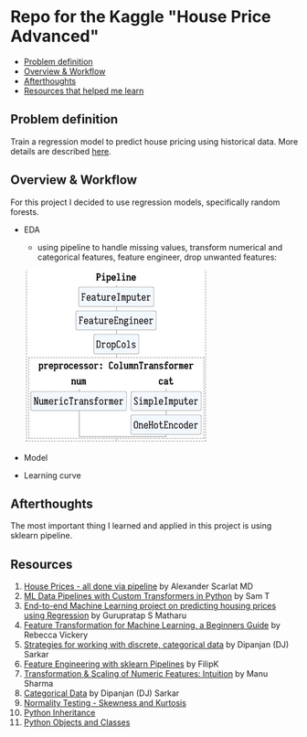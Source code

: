 # Repo for the Kaggle "House Price Advanced"

- [Problem definition](#0)
- [Overview & Workflow](#1)
- [Afterthoughts](#3)
- [Resources that helped me learn](#4)

## Problem definition <a id="0"></a>
Train a regression model to predict house pricing using historical data. More details are described [here](https://www.kaggle.com/c/house-prices-advanced-regression-techniques/overview).

## Overview & Workflow <a id="1"></a>
For this project I decided to use regression models, specifically random forests.
- EDA
  - using pipeline to handle missing values, transform numerical and categorical features, feature engineer, drop unwanted features:
  
  ![](https://github.com/zhangyang2017/kaggle_HousePrices_Advanced/blob/master/figures/preprocessing.jpg)
- Model
- Learning curve

## Afterthoughts <a id="3"></a>
The most important thing I learned and applied in this project is using sklearn pipeline.

## Resources <a id="4"></a>

1. [House Prices - all done via pipeline](https://www.kaggle.com/drscarlat/house-prices-all-done-via-pipeline/log) by Alexander Scarlat MD
2. [ML Data Pipelines with Custom Transformers in Python](https://towardsdatascience.com/custom-transformers-and-ml-data-pipelines-with-python-20ea2a7adb65) by Sam T
3. [End-to-end Machine Learning project on predicting housing prices using Regression](https://medium.com/@gurupratap.matharu/end-to-end-machine-learning-project-on-predicting-housing-prices-using-regression-7ab7832840ab) by Gurupratap S Matharu
4. [Feature Transformation for Machine Learning, a Beginners Guide](https://medium.com/vickdata/four-feature-types-and-how-to-transform-them-for-machine-learning-8693e1c24e80) by Rebecca Vickery
5. [Strategies for working with discrete, categorical data](https://towardsdatascience.com/understanding-feature-engineering-part-2-categorical-data-f54324193e63) by Dipanjan (DJ) Sarkar
6. [Feature Engineering with sklearn Pipelines](https://www.kaggle.com/fk0728/feature-engineering-with-sklearn-pipelines) by FilipK
7. [Transformation & Scaling of Numeric Features: Intuition](https://towardsdatascience.com/transformation-scaling-of-numeric-features-intuition-7f4436e8e074) by Manu Sharma
8. [Categorical Data](https://towardsdatascience.com/understanding-feature-engineering-part-2-categorical-data-f54324193e63) by Dipanjan (DJ) Sarkar
9. [Normality Testing - Skewness and Kurtosis](https://help.gooddata.com/doc/en/reporting-and-dashboards/maql-analytical-query-language/maql-expression-reference/aggregation-functions/statistical-functions/predictive-statistical-use-cases/normality-testing-skewness-and-kurtosis#:~:text=As%20a%20general%20rule%20of,the%20distribution%20is%20approximately%20symmetric)
10. [Python Inheritance](https://www.programiz.com/python-programming/inheritance)
11. [Python Objects and Classes](https://www.programiz.com/python-programming/class)
